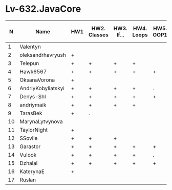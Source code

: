 # Lv-632.JavaCore


N|Name| HW1 | HW2. Classes|HW3. If...|HW4. Loops|HW5. OOP1 |HW6. OOP2 |HW7. Inner classes| HW8. Collection | HW9. String|HW10. Exception|HW11. Thread. IO|HW12. Java8
--|--|--|--|--|--|--|--|--|--|--|--|--|--
1|Valentyn|||||||||||||
2|oleksandrhavryush|+||||||||||||
3|Telepun|+|+|+|+|||||||||
4|Hawk6567|+|+|+|+|+||||||||
5|OksanaVorona|+||||||||||||
6|AndriyKobyliatskyi|+|+|+|+|.||||||||
7|Denys-Shl|+|+|+|+|+||||||||
8|andriymaik|+|+|+|+|||||||||
9|TarasBek|+|.|||||||||||
10|MarynaLytvynova|||||||||||||
11|TaylorNight|+||||||||||||
12|SSovile|+|+|+||||||||||
13|Garastor|+|+|+|+|+||||||||
14|Vulook|+|+|+|+|.||||||||
15|Dzhalal|+|+|+|+|+|+|+||||||
16|KaterynaE|+||||||||||||
17|Ruslan|||||||||||||
